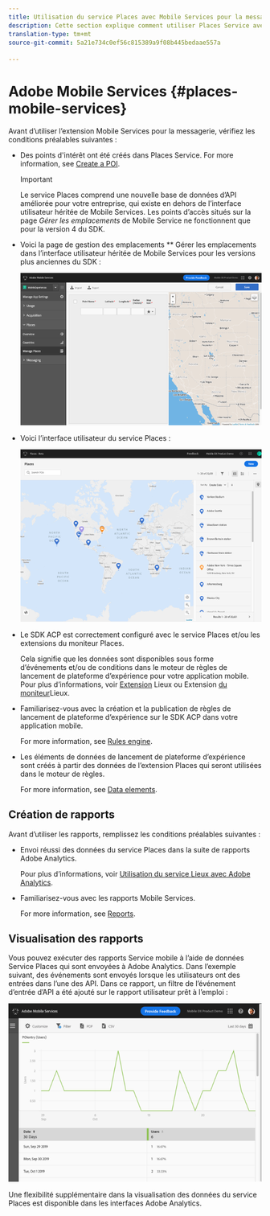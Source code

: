```yaml
---
title: Utilisation du service Places avec Mobile Services pour la messagerie
description: Cette section explique comment utiliser Places Service avec Mobile Services pour la messagerie.
translation-type: tm+mt
source-git-commit: 5a21e734c0ef56c815389a9f08b445bedaae557a

---
```



# Adobe Mobile Services {#places-mobile-services}

Avant d’utiliser l’extension Mobile Services pour la messagerie, vérifiez les conditions préalables suivantes :

* Des points d&#39;intérêt ont été créés dans Places Service. For more information, see [Create a POI](/help/poi-mgmt-ui/create-a-poi-ui.md).

   >[!IMPORTANT]
   >
   >Le service Places comprend une nouvelle base de données d’API améliorée pour votre entreprise, qui existe en dehors de l’interface utilisateur héritée de Mobile Services. Les points d’accès situés sur la page *Gérer les emplacements* de Mobile Service ne fonctionnent que pour la version 4 du SDK.

* Voici la page de gestion des emplacements ** Gérer les emplacements dans l’interface utilisateur héritée de Mobile Services pour les versions plus anciennes du SDK :

   ![Interface utilisateur héritée](/help/assets/legacy-location-v4-ui.png)

* Voici l’interface utilisateur du service Places :

   ![Interface utilisateur de gestion des points d’accès du service Places](/help/assets/places-ui.png)

* Le SDK ACP est correctement configuré avec le service Places et/ou les extensions du moniteur Places.

   Cela signifie que les données sont disponibles sous forme d’événements et/ou de conditions dans le moteur de règles de lancement de plateforme d’expérience pour votre application mobile. Pour plus d’informations, voir [Extension](/help/places-ext-aep-sdks/places-extension/places-extension.md) Lieux ou Extension [du moniteur](/help/places-ext-aep-sdks/places-monitor-extension/using-places-monitor-extension.md)Lieux.

* Familiarisez-vous avec la création et la publication de règles de lancement de plateforme d’expérience sur le SDK ACP dans votre application mobile.

   For more information, see [Rules engine](https://aep-sdks.gitbook.io/docs/using-mobile-extensions/mobile-core/rules-engine).

* Les éléments de données de lancement de plateforme d’expérience sont créés à partir des données de l’extension Places qui seront utilisées dans le moteur de règles.

   For more information, see [Data elements](https://aep-sdks.gitbook.io/docs/using-mobile-extensions/mobile-core/rules-engine#data-elements).

## Création de rapports

Avant d’utiliser les rapports, remplissez les conditions préalables suivantes :

* Envoi réussi des données du service Places dans la suite de rapports Adobe Analytics.

   Pour plus d’informations, voir [Utilisation du service Lieux avec Adobe Analytics](/help/use-places-with-other-solutions/places-adobe-analytics/use-places-adobe-analytics.md).

* Familiarisez-vous avec les rapports Mobile Services.

   For more information, see [Reports](https://docs.adobe.com/content/help/en/mobile-services/using/reports-ug/usage.html).

## Visualisation des rapports

Vous pouvez exécuter des rapports Service mobile à l’aide de données Service Places qui sont envoyées à Adobe Analytics. Dans l’exemple suivant, des événements sont envoyés lorsque les utilisateurs ont des entrées dans l’une des API. Dans ce rapport, un filtre de l’événement d’entrée d’API a été ajouté sur le rapport utilisateur prêt à l’emploi :

![Visualisation des rapports](/help/assets/report-visualize.png)

Une flexibilité supplémentaire dans la visualisation des données du service Places est disponible dans les interfaces Adobe Analytics.

